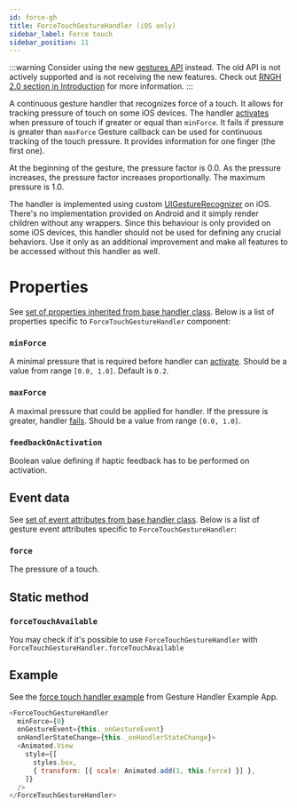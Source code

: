 ```yaml
---
id: force-gh
title: ForceTouchGestureHandler (iOS only)
sidebar_label: Force touch
sidebar_position: 11
---
```


:::warning
Consider using the new [gestures API](../../api/gestures/gesture.md) instead. The old API is not actively supported and is not receiving the new features. Check out [RNGH 2.0 section in Introduction](../../introduction.md#rngh-20) for more information.
:::

A continuous gesture handler that recognizes force of a touch. It allows for tracking pressure of touch on some iOS devices.
The handler [activates](../basics/state.md#active) when pressure of touch if greater or equal than `minForce`. It fails if pressure is greater than `maxForce`
Gesture callback can be used for continuous tracking of the touch pressure. It provides information for one finger (the first one).

At the beginning of the gesture, the pressure factor is 0.0. As the pressure increases, the pressure factor increases proportionally. The maximum pressure is 1.0.

The handler is implemented using custom [UIGestureRecognizer](https://developer.apple.com/documentation/uikit/uigesturerecognizer) on iOS. There's no implementation provided on Android and it simply render children without any wrappers.
Since this behaviour is only provided on some iOS devices, this handler should not be used for defining any crucial behaviors. Use it only as an additional improvement and make all features to be accessed without this handler as well.

# Properties

See [set of properties inherited from base handler class](./common-gh.md#properties). Below is a list of properties specific to `ForceTouchGestureHandler` component:

### `minForce`

A minimal pressure that is required before handler can [activate](../basics/state.md#active). Should be a value from range `[0.0, 1.0]`. Default is `0.2`.

### `maxForce`

A maximal pressure that could be applied for handler. If the pressure is greater, handler [fails](../basics/state.md#failed). Should be a value from range `[0.0, 1.0]`.

### `feedbackOnActivation`

Boolean value defining if haptic feedback has to be performed on activation.

## Event data

See [set of event attributes from base handler class](./common-gh.md#event-data). Below is a list of gesture event attributes specific to `ForceTouchGestureHandler`:

### `force`

The pressure of a touch.

## Static method

### `forceTouchAvailable`

You may check if it's possible to use `ForceTouchGestureHandler` with `ForceTouchGestureHandler.forceTouchAvailable`

## Example

See the [force touch handler example](https://github.com/software-mansion/react-native-gesture-handler/blob/main/example/src/basic/forcetouch/index.tsx) from Gesture Handler Example App.

```js
<ForceTouchGestureHandler
  minForce={0}
  onGestureEvent={this._onGestureEvent}
  onHandlerStateChange={this._onHandlerStateChange}>
  <Animated.View
    style={[
      styles.box,
      { transform: [{ scale: Animated.add(1, this.force) }] },
    ]}
  />
</ForceTouchGestureHandler>
```
